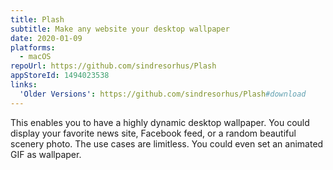 ```yaml
---
title: Plash
subtitle: Make any website your desktop wallpaper
date: 2020-01-09
platforms:
  - macOS
repoUrl: https://github.com/sindresorhus/Plash
appStoreId: 1494023538
links:
  'Older Versions': https://github.com/sindresorhus/Plash#download
---
```


This enables you to have a highly dynamic desktop wallpaper. You could display your favorite news site, Facebook feed, or a random beautiful scenery photo. The use cases are limitless. You could even set an animated GIF as wallpaper.
